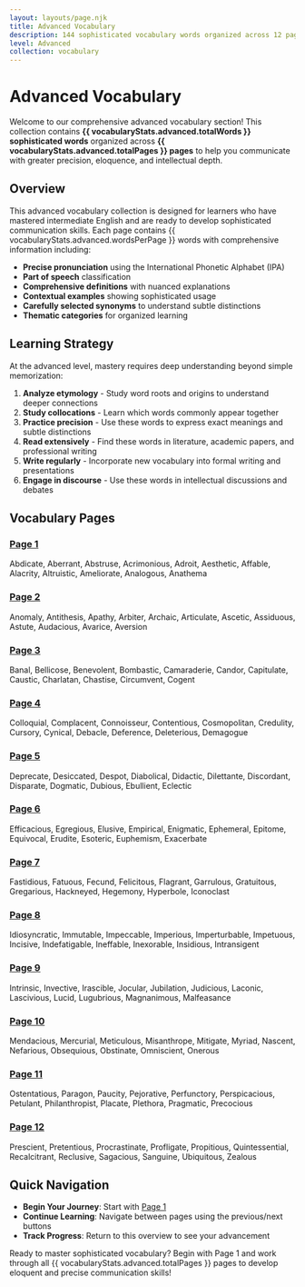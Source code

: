 ```yaml
---
layout: layouts/page.njk
title: Advanced Vocabulary
description: 144 sophisticated vocabulary words organized across 12 pages for advanced English communication
level: Advanced
collection: vocabulary
---
```


# Advanced Vocabulary

Welcome to our comprehensive advanced vocabulary section! This collection contains **{{ vocabularyStats.advanced.totalWords }} sophisticated words** organized across **{{ vocabularyStats.advanced.totalPages }} pages** to help you communicate with greater precision, eloquence, and intellectual depth.

## Overview

This advanced vocabulary collection is designed for learners who have mastered intermediate English and are ready to develop sophisticated communication skills. Each page contains {{ vocabularyStats.advanced.wordsPerPage }} words with comprehensive information including:

- **Precise pronunciation** using the International Phonetic Alphabet (IPA)
- **Part of speech** classification
- **Comprehensive definitions** with nuanced explanations
- **Contextual examples** showing sophisticated usage
- **Carefully selected synonyms** to understand subtle distinctions
- **Thematic categories** for organized learning

## Learning Strategy

At the advanced level, mastery requires deep understanding beyond simple memorization:

1. **Analyze etymology** - Study word roots and origins to understand deeper connections
2. **Study collocations** - Learn which words commonly appear together
3. **Practice precision** - Use these words to express exact meanings and subtle distinctions
4. **Read extensively** - Find these words in literature, academic papers, and professional writing
5. **Write regularly** - Incorporate new vocabulary into formal writing and presentations
6. **Engage in discourse** - Use these words in intellectual discussions and debates

## Vocabulary Pages

<div class="vocabulary-page-grid">
  <div class="page-link-card">
    <h3><a href="/vocabulary/advanced/page-1/">Page 1</a></h3>
    <p>Abdicate, Aberrant, Abstruse, Acrimonious, Adroit, Aesthetic, Affable, Alacrity, Altruistic, Ameliorate, Analogous, Anathema</p>
  </div>
  <div class="page-link-card">
    <h3><a href="/vocabulary/advanced/page-2/">Page 2</a></h3>
    <p>Anomaly, Antithesis, Apathy, Arbiter, Archaic, Articulate, Ascetic, Assiduous, Astute, Audacious, Avarice, Aversion</p>
  </div>
  <div class="page-link-card">
    <h3><a href="/vocabulary/advanced/page-3/">Page 3</a></h3>
    <p>Banal, Bellicose, Benevolent, Bombastic, Camaraderie, Candor, Capitulate, Caustic, Charlatan, Chastise, Circumvent, Cogent</p>
  </div>
  <div class="page-link-card">
    <h3><a href="/vocabulary/advanced/page-4/">Page 4</a></h3>
    <p>Colloquial, Complacent, Connoisseur, Contentious, Cosmopolitan, Credulity, Cursory, Cynical, Debacle, Deference, Deleterious, Demagogue</p>
  </div>
  <div class="page-link-card">
    <h3><a href="/vocabulary/advanced/page-5/">Page 5</a></h3>
    <p>Deprecate, Desiccated, Despot, Diabolical, Didactic, Dilettante, Discordant, Disparate, Dogmatic, Dubious, Ebullient, Eclectic</p>
  </div>
  <div class="page-link-card">
    <h3><a href="/vocabulary/advanced/page-6/">Page 6</a></h3>
    <p>Efficacious, Egregious, Elusive, Empirical, Enigmatic, Ephemeral, Epitome, Equivocal, Erudite, Esoteric, Euphemism, Exacerbate</p>
  </div>
  <div class="page-link-card">
    <h3><a href="/vocabulary/advanced/page-7/">Page 7</a></h3>
    <p>Fastidious, Fatuous, Fecund, Felicitous, Flagrant, Garrulous, Gratuitous, Gregarious, Hackneyed, Hegemony, Hyperbole, Iconoclast</p>
  </div>
  <div class="page-link-card">
    <h3><a href="/vocabulary/advanced/page-8/">Page 8</a></h3>
    <p>Idiosyncratic, Immutable, Impeccable, Imperious, Imperturbable, Impetuous, Incisive, Indefatigable, Ineffable, Inexorable, Insidious, Intransigent</p>
  </div>
  <div class="page-link-card">
    <h3><a href="/vocabulary/advanced/page-9/">Page 9</a></h3>
    <p>Intrinsic, Invective, Irascible, Jocular, Jubilation, Judicious, Laconic, Lascivious, Lucid, Lugubrious, Magnanimous, Malfeasance</p>
  </div>
  <div class="page-link-card">
    <h3><a href="/vocabulary/advanced/page-10/">Page 10</a></h3>
    <p>Mendacious, Mercurial, Meticulous, Misanthrope, Mitigate, Myriad, Nascent, Nefarious, Obsequious, Obstinate, Omniscient, Onerous</p>
  </div>
  <div class="page-link-card">
    <h3><a href="/vocabulary/advanced/page-11/">Page 11</a></h3>
    <p>Ostentatious, Paragon, Paucity, Pejorative, Perfunctory, Perspicacious, Petulant, Philanthropist, Placate, Plethora, Pragmatic, Precocious</p>
  </div>
  <div class="page-link-card">
    <h3><a href="/vocabulary/advanced/page-12/">Page 12</a></h3>
    <p>Prescient, Pretentious, Procrastinate, Profligate, Propitious, Quintessential, Recalcitrant, Reclusive, Sagacious, Sanguine, Ubiquitous, Zealous</p>
  </div>
</div>

## Quick Navigation

- **Begin Your Journey**: Start with [Page 1](/vocabulary/advanced/page-1/)
- **Continue Learning**: Navigate between pages using the previous/next buttons
- **Track Progress**: Return to this overview to see your advancement

Ready to master sophisticated vocabulary? Begin with Page 1 and work through all {{ vocabularyStats.advanced.totalPages }} pages to develop eloquent and precise communication skills!
